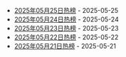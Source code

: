 * [2025年05月25日热榜](https://product-daily.haha.ai/posts/20250525) - 2025-05-25
* [2025年05月24日热榜](https://product-daily.haha.ai/posts/20250524) - 2025-05-24
* [2025年05月23日热榜](https://product-daily.haha.ai/posts/20250523) - 2025-05-23
* [2025年05月22日热榜](https://product-daily.haha.ai/posts/20250522) - 2025-05-22
* [2025年05月21日热榜](https://product-daily.haha.ai/posts/20250521) - 2025-05-21
